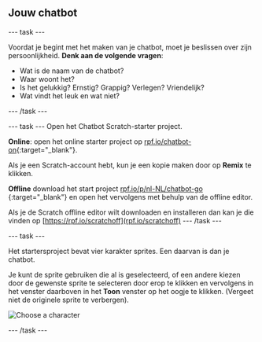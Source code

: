 ## Jouw chatbot

--- task ---

Voordat je begint met het maken van je chatbot, moet je beslissen over zijn persoonlijkheid. **Denk aan de volgende vragen**:

+ Wat is de naam van de chatbot?
+ Waar woont het?
+ Is het gelukkig? Ernstig? Grappig? Verlegen? Vriendelijk?
+ Wat vindt het leuk en wat niet?

--- /task ---

--- task --- Open het Chatbot Scratch-starter project.

**Online**: open het online starter project op [rpf.io/chatbot-on](http://rpf.io/chatbot-on){:target="_blank"}.

Als je een Scratch-account hebt, kun je een kopie maken door op **Remix** te klikken.

**Offline** download het start project [rpf.io/p/nl-NL/chatbot-go ](http://rpf.io/p/nl-NL/chatbot-go){:target="_blank"} en open het vervolgens met behulp van de offline editor.

Als je de Scratch offline editor wilt downloaden en installeren dan kan je die vinden op [https://rpf.io/scratchoff](rpf.io/scratchoff) --- /task ---

--- task ---

Het startersproject bevat vier karakter sprites. Een daarvan is dan je chatbot.

Je kunt de sprite gebruiken die al is geselecteerd, of een andere kiezen door de gewenste sprite te selecteren door erop te klikken en vervolgens in het venster daarboven in het **Toon** venster op het oogje te klikken. (Vergeet niet de originele sprite te verbergen).

![Choose a character](images/chatbot-characters.png)

--- /task ---